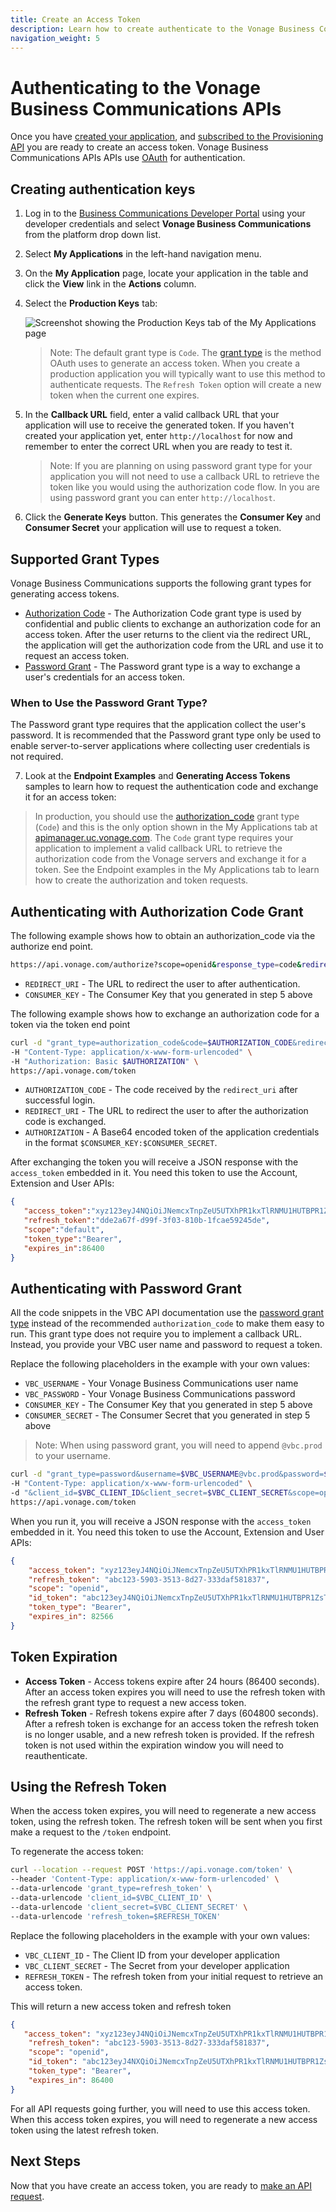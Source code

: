 ```yaml
---
title: Create an Access Token
description: Learn how to create authenticate to the Vonage Business Communications APIs
navigation_weight: 5
---
```


#  Authenticating to the Vonage Business Communications APIs

Once you have [created your application](/getting-started/create-an-application), and [subscribed to the Provisioning API](/getting-started/subscribe-to-apis) you are ready to create an access token. Vonage Business Communications APIs APIs use [OAuth](https://oauth.net/2/) for authentication.

## Creating authentication keys

1. Log in to the [Business Communications Developer Portal](https://apimanager.uc.vonage.com/) using your developer credentials and select **Vonage Business Communications** from the platform drop down list.
2. Select **My Applications** in the left-hand navigation menu.
3. On the **My Application** page, locate your application in the table and click the **View** link in the **Actions** column.
4. Select the **Production Keys** tab:

    ![Screenshot showing the Production Keys tab of the My Applications page](/images/vbc/getting-started/production-keys.png)

    > Note: The default grant type is `Code`. The [grant type](https://oauth.net/2/grant-types/) is the method OAuth uses to generate an access token. When you create a production application you will typically want to use this method to authenticate requests. The `Refresh Token` option will create a new token when the current one expires.

5. In the **Callback URL** field, enter a valid callback URL that your application will use to receive the generated token. If you haven't created your application yet, enter `http://localhost` for now and remember to enter the correct URL when you are ready to test it.

    > Note: If you are planning on using password grant type for your application you will not need to use a callback URL to retrieve the token like you would using the authorization code flow. In you are using password grant you can enter `http://localhost`.

6. Click the **Generate Keys** button. This generates the **Consumer Key** and **Consumer Secret** your application will use to request a token.

## Supported Grant Types

Vonage Business Communications supports the following grant types for generating access tokens.

* [Authorization Code](https://oauth.net/2/grant-types/authorization-code/) - The Authorization Code grant type is used by confidential and public clients to exchange an authorization code for an access token. After the user returns to the client via the redirect URL, the application will get the authorization code from the URL and use it to request an access token.
* [Password Grant](https://oauth.net/2/grant-types/password) - The Password grant type is a way to exchange a user's credentials for an access token.

### When to Use the Password Grant Type?

The Password grant type requires that the application collect the user's password. It is recommended that the Password grant type only be used to enable server-to-server applications where collecting user credentials is not required.

7. Look at the **Endpoint Examples** and **Generating Access Tokens** samples to learn how to request the authentication code and exchange it for an access token:

> In production, you should use the [authorization_code](https://oauth.net/2/grant-types/authorization-code/) grant type (`Code`) and this is the only option shown in the My Applications tab at [apimanager.uc.vonage.com](https://apimanager.uc.vonage.com). The `Code` grant type requires your application to implement a valid callback URL to retrieve the authorization code from the Vonage servers and exchange it for a token. See the Endpoint examples in the My Applications tab to learn how to create the authorization and token requests.

## Authenticating with Authorization Code Grant

The following example shows how to obtain an authorization_code via the authorize end point.

```bash
https://api.vonage.com/authorize?scope=openid&response_type=code&redirect_uri=$REDIRECT_URI&client_id=$CONSUMER_KEY
```

* `REDIRECT_URI` - The URL to redirect the user to after authentication.
* `CONSUMER_KEY` - The Consumer Key that you generated in step 5 above

The following example shows how to exchange an authorization code for a token via the token end point

```bash
curl -d "grant_type=authorization_code&code=$AUTHORIZATION_CODE&redirect_uri=$REDIRECT_URI" \
-H "Content-Type: application/x-www-form-urlencoded" \
-H "Authorization: Basic $AUTHORIZATION" \
https://api.vonage.com/token
```

* `AUTHORIZATION_CODE` - The code received by the `redirect_uri` after successful login.
* `REDIRECT_URI` - The URL to redirect the user to after the authorization code is exchanged.
* `AUTHORIZATION` - A Base64 encoded token of the application credentials in the format `$CONSUMER_KEY:$CONSUMER_SECRET`.

After exchanging the token you will receive a JSON response with the `access_token` embedded in it. You need this token to use the Account, Extension and User APIs:

```json
{
   "access_token":"xyz123eyJ4NQiOiJNemcxTnpZeU5UTXhPR1kxTlRNMU1HUTBPR1ZsTVRnM05XRXlZamRpWVdRNE1XSTFemhrWmciLCJraWQiOiJNemcxTnpZeU5UTXhPR1kxTlRNMU1HUTBPR1ZsTVRnM05XRXlZamRpWVdRNE1XSTFNemhrWmciLCJhbGciOiJSUzI1NiJ9..gs7JO2RLPFIld7NXM9gnOy9CYaLs_EYXJJilxX76MFBiidoiG9sIW4RkeHLvDVLyFP1eVd_Pt7000wAr13mcXn-6x6D9oJeAH_Iz8nbzd3vmWDZ8VMHf1SueiAaChfvH0yLvwu02sp-QU-tljGYBTJ8Pr1jWQIG-o39XRrBSMis",
   "refresh_token":"dde2a67f-d99f-3f03-810b-1fcae59245de",
   "scope":"default",
   "token_type":"Bearer",
   "expires_in":86400
}
```

## Authenticating with Password Grant

All the code snippets in the VBC API documentation use the [password grant type](https://oauth.net/2/grant-types/password) instead of the recommended `authorization_code` to make them easy to run. This grant type does not require you to implement a callback URL. Instead, you provide your VBC user name and password to request a token.

Replace the following placeholders in the example with your own values:

* `VBC_USERNAME` - Your Vonage Business Communications user name
* `VBC_PASSWORD` - Your Vonage Business Communications password
* `CONSUMER_KEY` - The Consumer Key that you generated in step 5 above
* `CONSUMER_SECRET` - The Consumer Secret that you generated in step 5 above

> Note: When using password grant, you will need to append `@vbc.prod` to your username.

```bash
curl -d "grant_type=password&username=$VBC_USERNAME@vbc.prod&password=$VBC_PASSWORD" \
-H "Content-Type: application/x-www-form-urlencoded" \
-d "&client_id=$VBC_CLIENT_ID&client_secret=$VBC_CLIENT_SECRET&scope=openid" \
https://api.vonage.com/token
```

When you run it, you will receive a JSON response with the `access_token` embedded in it. You need this token to use the Account, Extension and User APIs:

```json
{
    "access_token": "xyz123eyJ4NQiOiJNemcxTnpZeU5UTXhPR1kxTlRNMU1HUTBPR1ZsTVRnM05XRXlZamRpWVdRNE1XSTFemhrWmciLCJraWQiOiJNemcxTnpZeU5UTXhPR1kxTlRNMU1HUTBPR1ZsTVRnM05XRXlZamRpWVdRNE1XSTFNemhrWmciLCJhbGciOiJSUzI1NiJ9..gs7JO2RLPFIld7NXM9gnOy9CYaLs_EYXJJilxX76MFBiidoiG9sIW4RkeHLvDVLyFP1eVd_Pt7000wAr13mcXn-6x6D9oJeAH_Iz8nbzd3vmWDZ8VMHf1SueiAaChfvH0yLvwu02sp-QU-tljGYBTJ8Pr1jWQIG-o39XRrBSMis",
    "refresh_token": "abc123-5903-3513-8d27-333daf581837",
    "scope": "openid",
    "id_token": "abc123eyJ4NQiOiJNemcxTnpZeU5UTXhPR1kxTlRNMU1HUTBPR1ZsTVRnM05XRXlZamRpWVdRNE1XSTFemhrWmciLCJraWQiOiJNemcxTnpZeU5UTXhPR1kxTlRNMU1HUTBPR1ZsTVRnM05XRXlZamRpWVdRNE1XSTFNemhrWmciLCJhbGciOiJSUzI1NiJ9..gs7JO2RLPFIld7NXM9gnOy9CYaLs_EYXJJilxX76MFBiidoiG9sIW4RkeHLvDVLyFP1eVd_Pt7000wAr13mcXn-6x6D9oJeAH_Iz8nbzd3vmWDZ8VMHf1SueiAaChfvH0yLvwu02sp-QU-tljGYBTJ8Pr1jWQIG-o39XRrBSMis",
    "token_type": "Bearer",
    "expires_in": 82566
}
```



## Token Expiration

* **Access Token** - Access tokens expire after 24 hours (86400 seconds). After an access token expires you will need to use the refresh token with the refresh grant type to request a new access token.
* **Refresh Token** - Refresh tokens expire after 7 days (604800 seconds). After a refresh token is exchange for an access token the refresh token is no longer usable, and a new refresh token is provided. If the refresh token is not used within the expiration window you will need to reauthenticate.

## Using the Refresh Token
When the access token expires, you will need to regenerate a new access token, using the refresh token. The refresh token will be sent when you first make a request to the `/token` endpoint.

To regenerate the access token:

```bash
curl --location --request POST 'https://api.vonage.com/token' \
--header 'Content-Type: application/x-www-form-urlencoded' \
--data-urlencode 'grant_type=refresh_token' \
--data-urlencode 'client_id=$VBC_CLIENT_ID' \
--data-urlencode 'client_secret=$VBC_CLIENT_SECRET' \
--data-urlencode 'refresh_token=$REFRESH_TOKEN'
```

Replace the following placeholders in the example with your own values:

* `VBC_CLIENT_ID` - The Client ID from your developer application
* `VBC_CLIENT_SECRET` - The Secret from your developer application
* `REFRESH_TOKEN` - The refresh token from your initial request to retrieve an access token.

This will return a new access token and refresh token

```json
{
   "access_token": "xyz123eyJ4NQiOiJNemcxTnpZeU5UTXhPR1kxTlRNMU1HUTBPR1ZsTVRnM05XRXlZamRpWVdRNE1XSTFemhrWmciLCJraWQiOiJNemcxTnpZeU5UTXhPR1kxTlRNMU1HUTBPR1ZsTVRnM05XRXlZamRpWVdRNE1XSTFNemhrWmciLCJhbGciOiJSUzI1NiJ9..gs7JO2RLPFIld7NXM9gnOy9CYaLs_EYXJJilxX76MFBiidoiG9sIW4RkeHLvDVLyFP1eVd_Pt7000wAr13mcXn-6x6D9oJeAH_Iz8nbzd3vmWDZ8VMHf1SueiAaChfvH0yLvwu02sp-QU-tljGYBTJ8Pr1jWQIG-o39XRrBSMis",
    "refresh_token": "abc123-5903-3513-8d27-333daf581837",
    "scope": "openid",
    "id_token": "abc123eyJ4NXQiOiJNemcxTnpZeU5UTXhPR1kxTlRNMU1HUTBPR1ZsTVRnM05XRXlZamRpWVdRNE1XSTFNemhrWmciLCJraWQiOiJNemcxTnpZeU5UTXhPR1kxTlRNMU1HUTBPR1ZsTVRnM05XRXlZamRpWVdRNE1XSTFNemhrWmciLCJhbGciOiJSUzI1NiJ9..kpFXRg4qSW9sntliysg-3EGO8KwZ8Vk5jGvOwqq0gJEyPQHL5BQKKrF799VL6Z9OJfCne564N42UWnrQqUmNyU0q8l0td1E3zPA0L5iQQEbaVsbxRf5NCZUwYY9Pb7bXjINCiGF4Xy7wCw2SRpv9iQvg3G68qI5Z8f_25QmxSTY",
    "token_type": "Bearer",
    "expires_in": 86400
}
```

For all API requests going further, you will need to use this access token. When this access token expires, you will need to regenerate a new access token using the latest refresh token.


## Next Steps

Now that you have create an access token, you are ready to [make an API request](/getting-started/make-an-api-request).